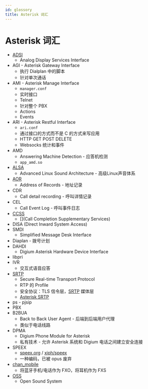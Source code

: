 ```yaml
---
id: glossory
title: Asterisk 词汇
---
```


# Asterisk 词汇

* [ADSI](https://www.voip-info.org/adsi/)
  * Analog Display Services Interface
* AGI - Asterisk Gateway Interface
  * 执行 Dialplan 中的脚本
  * 针对单次通话
* AMI - Asterisk Manage Interface
  * `manager.conf`
  * 实时接口
  * Telnet
  * 针对整个 PBX
  * Actions
  * Events
* ARI - Asterisk Restful Interface
  * `ari.conf`
  * 通过接口的方式而不是 C 的方式来写应用
  * HTTP GET POST DELETE
  * Websocks 统计和事件
* AMD
  * Answering Machine Detection - 应答机检测
  * `app_amd.so`
* [ALSA](https://en.wikipedia.org/wiki/Advanced_Linux_Sound_Architecture)
  * Advanced Linux Sound Architecture - 高级Linux声音体系
* [AOR](https://wiki.asterisk.org/wiki/display/~jcolp/AORs%2C+Contacts%2C+Device+State)
  * Address of Records - 地址记录
* CDR
  * Call detail recording - 呼叫详情记录
* CEL
  * Call Event Log - 呼叫事件日志
* [CCSS](https://wiki.asterisk.org/wiki/display/AST/Call+Completion+Supplementary+Services+(CCSS))
  * [](Call Completion Supplementary Services)
* DISA (Direct Inward System Access)
* SMDI
  * Simplified Message Desk Interface
* Diaplan - 拨号计划
* DAHDI
  * Digium Asterisk Hardware Device Interface
* libpri
* IVR
  * 交互式语音应答
* [SRTP](https://en.wikipedia.org/wiki/Secure_Real-time_Transport_Protocol)
  * Secure Real-time Transport Protocol
  * RTP 的 Profile
  * 安全协议：TLS 信令层，[SRTP](https://wiki.asterisk.org/wiki/display/AST/Secure+Calling+Tutorial#SecureCallingTutorial-Part2(SRTP)) 媒体层
  * [Asterisk SRTP](https://www.voip-info.org/asterisk-srtp/)
* ps - pjsip
* PBX
* B2BUA
  * Back to Back User Agent - 后端到后端用户代理
  * 类似于电话线路
* DPMA
  * Digium Phone Module for Asterisk
  * 私有技术 - 允许 Asterisk 系统和 Digium 电话之间建立安全连接
* SPEEX
  * [speex.org](https://www.speex.org/) / [xiph/speex](https://github.com/xiph/speex)
  * 一种编码，已被 opus 废弃
* [chan_mobile](https://wiki.asterisk.org/wiki/display/AST/Mobile+Channel)
  * 将蓝牙手机/电话作为 FXO，将耳机作为 FXS
* [OSS](https://en.wikipedia.org/wiki/Open_Sound_System)
  * Open Sound System
